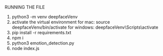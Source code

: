RUNNING THE FILE
1. python3 -m venv deepfaceVenv
2. activate the virtual environment
   for mac: source deepfaceVenv/bin/activate
   for windows: deepfaceVenv\Scripts\activate
3. pip install -r requirements.txt
4. npm i
5. python3 emotion_detection.py
6. node index.js